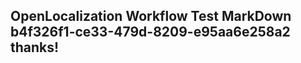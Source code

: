 <properties
ms.topic="hero-topic"
ms.test1="hero-topic"
ms.test2="test"/>

## OpenLocalization Workflow Test MarkDown b4f326f1-ce33-479d-8209-e95aa6e258a2 thanks!
